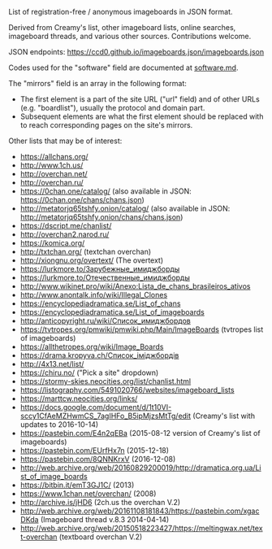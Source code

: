 List of registration-free / anonymous imageboards in JSON format.

Derived from Creamy's list, other imageboard lists, online searches, imageboard threads, and various other sources. Contributions welcome.

JSON endpoints:
https://ccd0.github.io/imageboards.json/imageboards.json

Codes used for the "software" field are documented at [software.md](software.md).

The "mirrors" field is an array in the following format:
* The first element is a part of the site URL ("url" field) and of other URLs (e.g. "boardlist"), usually the protocol and domain part.
* Subsequent elements are what the first element should be replaced with to reach corresponding pages on the site's mirrors.

Other lists that may be of interest:
* https://allchans.org/
* http://www.1ch.us/
* http://overchan.net/
* http://overchan.ru/
* https://0chan.one/catalog/ (also available in JSON: https://0chan.one/chans/chans.json)
* http://metatorjq65tshfy.onion/catalog/ (also available in JSON: http://metatorjq65tshfy.onion/chans/chans.json)
* https://dscript.me/chanlist/
* http://overchan2.narod.ru/
* https://komica.org/
* http://txtchan.org/ (textchan overchan)
* http://xiongnu.org/overtext/ (The overtext)
* https://lurkmore.to/Зарубежные_имиджборды
* https://lurkmore.to/Отечественные_имиджборды
* http://www.wikinet.pro/wiki/Anexo:Lista_de_chans_brasileiros_ativos
* http://www.anontalk.info/wiki/Illegal_Clones
* https://encyclopediadramatica.se/List_of_chans
* https://encyclopediadramatica.se/List_of_imageboards
* http://anticopyright.ru/wiki/Список_имиджбордов
* https://tvtropes.org/pmwiki/pmwiki.php/Main/ImageBoards (tvtropes list of imageboards)
* https://allthetropes.org/wiki/Image_Boards
* https://drama.kropyva.ch/Список_іміджбордів
* http://4x13.net/list/
* https://chiru.no/ ("Pick a site" dropdown)
* https://stormy-skies.neocities.org/list/chanlist.html
* https://listography.com/5491020766/websites/imageboard_lists
* https://marttcw.neocities.org/links/
* https://docs.google.com/document/d/1t10VI-sccy1CfAeMZHwmCS_7agIHFo_B5ipMjzsMtTg/edit (Creamy's list with updates to 2016-10-14)
* https://pastebin.com/E4n2qEBa (2015-08-12 version of Creamy's list of imageboards)
* https://pastebin.com/EUrfHx7n (2015-12-18)
* https://pastebin.com/8QNNKrxV (2016-12-08)
* http://web.archive.org/web/20160829200019/http://dramatica.org.ua/List_of_image_boards
* https://bitbin.it/emT3GJ1C/ (2013)
* https://www.1chan.net/overchan/ (2008)
* http://archive.is/jHD6 (2ch.us the overchan V.2)
* http://web.archive.org/web/20161108181843/https://pastebin.com/xgacDKda (Imageboard thread v.8.3 2014-04-14)
* http://web.archive.org/web/20150518223427/https://meltingwax.net/text-overchan (textboard overchan V.2)
